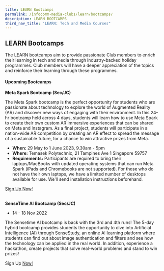 ```yaml
---
title: LEARN Bootcamps
permalink: /infocomm-media-clubs/learn/bootcamps/
description: LEARN BOOTCAMPS
third_nav_title: "LEARN: Tech and Media Courses"
---
```

## LEARN Bootcamps
The LEARN bootcamps aim to provide passionate Club members to enrich their learning in tech and media through industry-backed holiday programmes. Club members will have a deeper appreciation of the topics and reinforce their learning through these programmes.

#### Upcoming Bootcamps
     
**Meta Spark Bootcamp (Sec/JC)**

The Meta Spark bootcamp is the perfect opportunity for students who are passionate about technology to explore the world of Augmented Reality (AR) and discover new ways of engaging with their environment. In this 24-hr bootcamp held across 4 days, students will learn how to use Meta Spark to create their own custom AR immersive experiences that can be shared on Meta and Instagram. As a final project, students will participate in a nation-wide AR competition by creating an AR effect to spread the message of a sustainable future, for a chance to win attractive prizes from Meta.
<br>
* **When:** 29 May to 1 June 2023, 9.30am - 5pm 
* **Where:** Temasek Polytechnic, 21 Tampines Ave 1 Singapore 59757 
* **Requirements:** Participants are required to bring their laptops/MacBooks with updated operating systems that can run Meta Spark (iPads and Chromebooks are not supported). For those who do not have their own laptops, we have a limited number of desktops available for use. We'll send installation instructions beforehand.

[Sign Up Now!](https://go.gov.sg/sparkarmay23)

<br>**SenseTime AI Bootcamp (Sec/JC)**
* 14 - 18 Nov 2022

The Sensetime AI bootcamp is back with the 3rd and 4th runs! The 5-day hybrid bootcamp provides students the opportunity to dive into Artificial Intelligence (AI) through SenseStudy, an online AI learning platform where students can find out about image authentication and filters and see how the technology can be applied in the real world. In addition, experience a hackathon, create projects that solve real-world problems and stand to win prizes!

Sign Up [Now!](https://go.gov.sg/sensetime-bc2022)